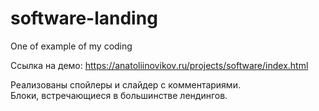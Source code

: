 # software-landing
One of example of my coding

Ссылка на демо: https://anatoliinovikov.ru/projects/software/index.html

Реализованы спойлеры и слайдер с комментариями.<br/>
Блоки, встречающиеся в большинстве лендингов.
